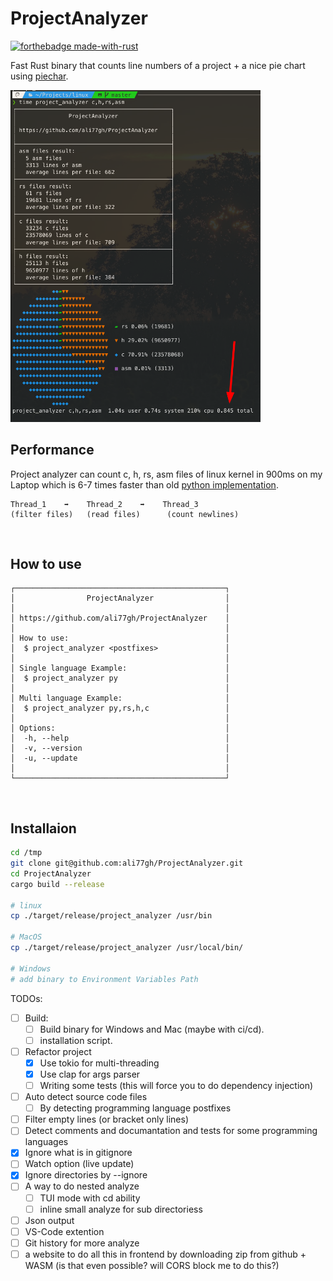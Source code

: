 # ProjectAnalyzer

[![forthebadge made-with-rust](http://ForTheBadge.com/images/badges/made-with-rust.svg)](https://www.rust-lang.org/) <br>


Fast Rust binary that counts line numbers of a project + a nice pie chart using [piechar](https://github.com/jakobhellermann/piechart).

<img src="./screen_shot.png" width=400> <br>

## Performance

Project analyzer can count c, h, rs, asm files of linux kernel in 900ms on my Laptop which is 6-7 times faster than old [python implementation](https://github.com/ali77gh/ProjectAnalyzer/tree/python-impl).

```posh
Thread_1    ➡️    Thread_2    ️️➡️    Thread_3
(filter files)   (read files)      (count newlines)
```

<br>

## How to use

```posh
┌───────────────────────────────────────────────┐
│                ProjectAnalyzer                │
│                                               │
│ https://github.com/ali77gh/ProjectAnalyzer    │
│                                               │
│ How to use:                                   │
│  $ project_analyzer <postfixes>               │
│                                               │
│ Single language Example:                      │
│  $ project_analyzer py                        │
│                                               │
│ Multi language Example:                       │
│  $ project_analyzer py,rs,h,c                 │
│                                               │
│ Options:                                      │
│  -h, --help                                   │
│  -v, --version                                │
│  -u, --update                                 │
│                                               │
└───────────────────────────────────────────────┘
```

<br>

## Installaion

```sh
cd /tmp 
git clone git@github.com:ali77gh/ProjectAnalyzer.git
cd ProjectAnalyzer
cargo build --release

# linux
cp ./target/release/project_analyzer /usr/bin

# MacOS
cp ./target/release/project_analyzer /usr/local/bin/

# Windows
# add binary to Environment Variables Path
```

TODOs:

- [ ] Build:
  - [ ] Build binary for Windows and Mac (maybe with ci/cd).
  - [ ] installation script.

- [ ] Refactor project
  - [x] Use tokio for multi-threading
  - [x] Use clap for args parser
  - [ ] Writing some tests (this will force you to do dependency injection)

- [ ] Auto detect source code files
  - [ ] By detecting programming language postfixes

- [ ] Filter empty lines (or bracket only lines)
- [ ] Detect comments and documantation and tests for some programming languages
- [x] Ignore what is in gitignore
- [ ] Watch option (live update)
- [x] Ignore directories by --ignore
- [ ] A way to do nested analyze
  - [ ] TUI mode with cd ability
  - [ ] inline small analyze for sub directoriess

- [ ] Json output
- [ ] VS-Code extention
- [ ] Git history for more analyze
- [ ] a website to do all this in frontend by downloading zip from github + WASM (is that even possible? will CORS block me to do this?)
